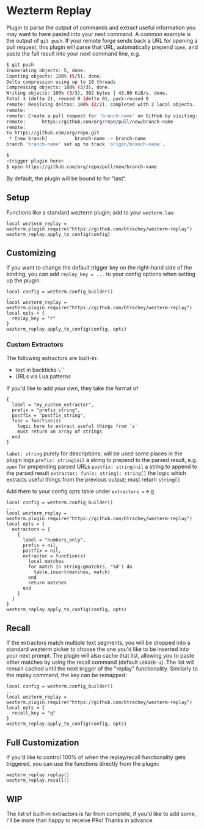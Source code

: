 # Wezterm Replay
Plugin to parse the output of commands and extract useful information you may
want to have pasted into your next command. A common example is the output of
`git push`. If your remote forge sends back a URL for opening a pull request,
this plugin will parse that URL, automatically prepend `open`, and paste the
full result into your next command line, e.g. 
``` bash
$ git push
Enumerating objects: 5, done.
Counting objects: 100% (5/5), done.
Delta compression using up to 10 threads
Compressing objects: 100% (3/3), done.
Writing objects: 100% (3/3), 302 bytes | 43.00 KiB/s, done.
Total 3 (delta 2), reused 0 (delta 0), pack-reused 0
remote: Resolving deltas: 100% (2/2), completed with 2 local objects.
remote:
remote: Create a pull request for 'branch-name' on GitHub by visiting:
remote:      https://github.com/org/repo/pull/new/branch-name
remote:
To https://github.com/org/repo.git
 * [new branch]          branch-name -> branch-name
branch 'branch-name' set up to track 'origin/branch-name'.

$
<trigger plugin here>
$ open https://github.com/org/repo/pull/new/branch-name
```

By default, the plugin will be bound to <LEADER-l> for "last".

## Setup
Functions like a standard wezterm plugin; add to your `wezterm.lua`:
```
local wezterm_replay = wezterm.plugin.require("https://github.com/btrachey/wezterm-replay")
wezterm_replay.apply_to_config(config)
```
## Customizing 
If you want to change the default trigger key on the right-hand side of the 
binding, you can add `replay_key = ...` to your config options when setting up
the plugin.
```
local config = wezterm.config_builder()
...
local wezterm_replay = wezterm.plugin.require("https://github.com/btrachey/wezterm-replay")
local opts = {
  replay_key = "r"
}
wezterm_replay.apply_to_config(config, opts)
```
### Custom Extractors
The following extractors are built-in:
* text in backticks `\`\``
* URLs via Lua patterns

If you'd like to add your own, they take the format of
```
{
  label = "my_custom_extractor",
  prefix = "prefix_string",
  postfix = "postfix_string",
  func = function(s)
    logic here to extract useful things from `s`
    must return an array of strings
  end
}
```
`label: string` purely for descriptions; will be used some places in the plugin logs
`prefix: string|nil` a string to prepend to the parsed result, e.g. `open` for prepending
parsed URLs
`postfix: string|nil` a string to append to the parsed result
`extractor: fun(s: string): string[]` the logic which extracts useful things from the previous output; must
return `string[]`

Add them to your config opts table under `extractors =` e.g.
```
local config = wezterm.config_builder()
...
local wezterm_replay = wezterm.plugin.require("https://github.com/btrachey/wezterm-replay")
local opts = {
  extractors = {
    {
      label = "numbers_only",
      prefix = nil,
      postfix = nil,
      extractor = function(s)
        local matches
        for match in string:gmatch(s, '%d') do
          table.insert(matches, match)
        end
        return matches
      end
    }
  }
}
wezterm_replay.apply_to_config(config, opts)
```
## Recall
If the extractors match multiple text segments, you will be dropped into a
standard wezterm picker to choose the one you'd like to be inserted into your
next prompt. The plugin will also cache that list, allowing you to paste other
matches by using the recall command (default `LEADER-u`). The list will remain
cached until the next trigger of the "replay" functionality. Similarly to the
replay command, the key can be remapped:
```
local config = wezterm.config_builder()
...
local wezterm_replay = wezterm.plugin.require("https://github.com/btrachey/wezterm-replay")
local opts = {
  recall_key = "q"
}
wezterm_replay.apply_to_config(config, opts)
```

## Full Customization
If you'd like to control 100% of when the replay/recall functionality gets
triggered, you can use the functions directly from the plugin:
```
wezterm_replay.replay()
wezterm_replay.recall()
```

## WIP
The list of built-in extractors is far from complete, if you'd like to add some,
I'll be more than happy to receive PRs! Thanks in advance.
